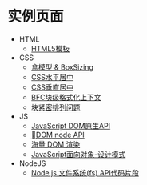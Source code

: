 # 实例页面

- HTML
  + [HTML5模板](http://blade254353074.github.io/FED-Learn-Path/html-template.html)
- CSS
  + [盒模型 & BoxSizing](http://blade254353074.github.io/FED-Learn-Path/css-box-model-and-box-sizing.html)
  + [CSS水平居中](http://blade254353074.github.io/FED-Learn-Path/css-horizontal-center.html)
  + [CSS垂直居中](http://blade254353074.github.io/FED-Learn-Path/css-vertical-center.html)
  + [BFC块级格式化上下文](http://blade254353074.github.io/FED-Learn-Path/block-fomatting-context(BFC).html)
  + [块紧密排列问题](http://blade254353074.github.io/FED-Learn-Path/make-block-closely.html)
- JS
  + [JavaScript DOM原生API](http://blade254353074.github.io/FED-Learn-Path/js-native-js-dom-api.html)
  + [DOM node API](http://blade254353074.github.io/FED-Learn-Path/js-native-dom-node-api.html)
  + [海量 DOM 渲染](http://blade254353074.github.io/FED-Learn-Path/huge-dom-attribute-update.html)
  + [JavaScript面向对象-设计模式](http://blade254353074.github.io/FED-Learn-Path/object-oriented-design-pattern.html)
- NodeJS
  + [Node.js 文件系统(fs) API代码片段](http://blade254353074.github.io/FED-Learn-Path/nodejs-file-system-api-fragment.html)
